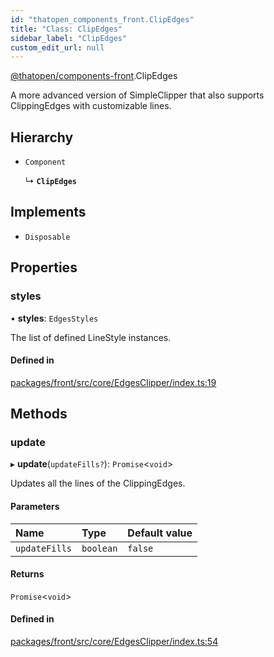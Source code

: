```yaml
---
id: "thatopen_components_front.ClipEdges"
title: "Class: ClipEdges"
sidebar_label: "ClipEdges"
custom_edit_url: null
---
```


[@thatopen/components-front](../modules/thatopen_components_front.md).ClipEdges

A more advanced version of SimpleClipper that also supports
ClippingEdges with customizable lines.

## Hierarchy

- `Component`

  ↳ **`ClipEdges`**

## Implements

- `Disposable`

## Properties

### styles

• **styles**: `EdgesStyles`

The list of defined LineStyle instances.

#### Defined in

[packages/front/src/core/EdgesClipper/index.ts:19](https://github.com/ThatOpen/engine_components/blob/7affdb6/packages/front/src/core/EdgesClipper/index.ts#L19)

## Methods

### update

▸ **update**(`updateFills?`): `Promise`<`void`\>

Updates all the lines of the ClippingEdges.

#### Parameters

| Name | Type | Default value |
| :------ | :------ | :------ |
| `updateFills` | `boolean` | `false` |

#### Returns

`Promise`<`void`\>

#### Defined in

[packages/front/src/core/EdgesClipper/index.ts:54](https://github.com/ThatOpen/engine_components/blob/7affdb6/packages/front/src/core/EdgesClipper/index.ts#L54)

